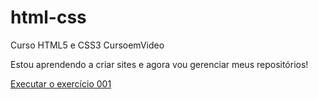# html-css
Curso HTML5 e CSS3 CursoemVideo


Estou aprendendo a criar sites e agora vou gerenciar meus repositórios!

<a href="https://thurzimzk.github.io/html-css/exercicios/ex001/index.html">Executar o exercício 001</a> 
